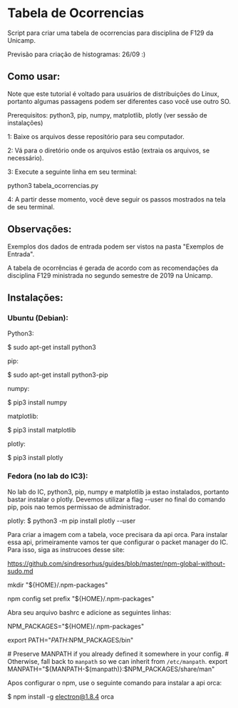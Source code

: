 # Tabela de Ocorrencias

Script para criar uma tabela de ocorrencias para disciplina de F129 da Unicamp.

Previsão para criação de histogramas: 26/09 :)

## Como usar:

Note que este tutorial é voltado para usuários de distribuições do Linux,
portanto algumas passagens podem ser diferentes caso você use outro SO.

Prerequisitos: python3, pip, numpy, matplotlib, plotly (ver sessão de instalações)

1: Baixe os arquivos desse repositório para seu computador.

2: Vá para o diretório onde os arquivos estão (extraia os arquivos, se necessário).

3: Execute a seguinte linha em seu terminal:

python3 tabela_ocorrencias.py

4: A partir desse momento, você deve seguir os passos mostrados na tela de seu terminal.

## Observações:

Exemplos dos dados de entrada podem ser vistos na pasta "Exemplos de Entrada".

A tabela de ocorrências é gerada de acordo com as recomendações da disciplina F129 ministrada
no segundo semestre de 2019 na Unicamp.

## Instalações:

### Ubuntu (Debian):

Python3:

$ sudo apt-get install python3

pip: 

$ sudo apt-get install python3-pip

numpy:

$ pip3 install numpy

matplotlib:

$ pip3 install matplotlib

plotly:

$ pip3 install plotly

### Fedora (no lab do IC3):

No lab do IC, python3, pip, numpy e matplotlib ja estao instalados, portanto bastar instalar o plotly.
Devemos utilizar a flag --user no final do comando pip, pois nao temos permissao de administrador.

plotly: $ python3 -m pip install plotly --user

Para criar a imagem com a tabela, voce precisara da api orca. Para instalar essa api, primeiramente
vamos ter que configurar o packet manager do IC. Para isso, siga as instrucoes desse site:

https://github.com/sindresorhus/guides/blob/master/npm-global-without-sudo.md

mkdir "${HOME}/.npm-packages"

npm config set prefix "${HOME}/.npm-packages"

Abra seu arquivo bashrc e adicione as seguintes linhas:

NPM_PACKAGES="${HOME}/.npm-packages"

export PATH="$PATH:$NPM_PACKAGES/bin"

\# Preserve MANPATH if you already defined it somewhere in your config.
\# Otherwise, fall back to `manpath` so we can inherit from `/etc/manpath`.
export MANPATH="${MANPATH-$(manpath)}:$NPM_PACKAGES/share/man"

Apos configurar o npm, use o seguinte comando para instalar a api orca:

$ npm install -g electron@1.8.4 orca
